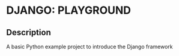 # DJANGO: PLAYGROUND

## Description

A basic Python example project to introduce the Django framework
